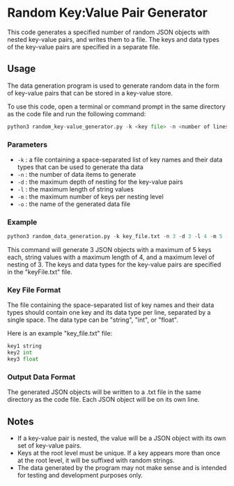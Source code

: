 # Random Key:Value Pair Generator

This code generates a specified number of random JSON objects with nested key-value pairs, and writes them to a file. The keys and data types of the key-value pairs are specified in a separate file.



## Usage
The data generation program is used to generate random data in the form of key-value pairs that can be stored in a key-value store.

To use this code, open a terminal or command prompt in the same directory as the code file and run the following command:
```python
python3 random_key-value_generator.py -k <key file> -n <number of lines> -d <maximum level of nesting> -l <maximum string length> -m <maximum keys> 
```


### Parameters

- `-k` : a file containing a space-separated list of key names and their data types that can be used to generate tha data
- `-n` : the number of data items to generate
- `-d` : the maximum depth of nesting for the key-value pairs
- `-l` : the maximum length of string values
- `-m` : the maximum number of keys per nesting level
- `-o` : the name of the generated data file



### Example

```python
python3 random_data_generation.py -k key_file.txt -n 3 -d 3 -l 4 -m 5 -o output_file.txt
```
This command will generate 3 JSON objects with a maximum of 5 keys each, string values with a maximum length of 4, and a maximum level of nesting of 3. The keys and data types for the key-value pairs are specified in the "keyFile.txt" file.


### Key File Format

The file containing the space-separated list of key names and their data types should contain one key and its data type per line, separated by a single space. The data type can be "string", "int", or "float".

Here is an example "key_file.txt" file:

```python
key1 string
key2 int
key3 float
```


### Output Data Format

The generated JSON objects will be written to a .txt file in the same directory as the code file. Each JSON object will be on its own line. 


## Notes

- If a key-value pair is nested, the value will be a JSON object with its own set of key-value pairs.
- Keys at the root level must be unique. If a key appears more than once at the root level, it will be suffixed with random strings.
- The data generated by the program may not make sense and is intended for testing and development purposes only.

